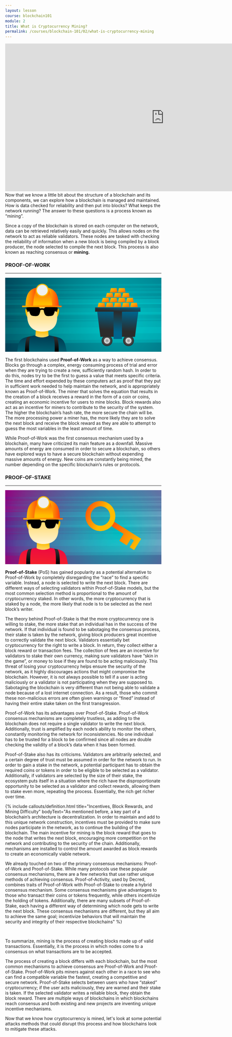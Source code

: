 ```yaml
---
layout: lesson
course: blockchain101
module: 2
title: What is Cryptocurrency Mining?
permalink: /courses/blockchain-101/02/what-is-cryptocurrency-mining
---
```


<span>
<div style="text-align: center;">

<iframe src="https://www.youtube.com/embed/XQZ0FgepHc4?rel=0" width="1024" height="475" frameborder="0" allowfullscreen="allowfullscreen"></iframe>

</div>
<span class="openingParagraph">Now that we know a little bit about the structure of a blockchain and its components, we can explore how a blockchain is managed and maintained. How is data checked for reliability and then put into blocks? What keeps the network running? The answer to these questions is a process known as “mining”.
</span>

<span style="font-weight: 400;">Since a copy of the blockchain is stored on each computer on the network, data can be retrieved relatively easily and quickly. This allows nodes on the network to act as reliable validators. These nodes are tasked with checking the reliability of information when a new block is being compiled by a block producer, the node selected to compile the next block. This process is also known as reaching consensus or </span><b>mining.</b>
&nbsp;

<h3>PROOF-OF-WORK</h3>
<hr />
<img src="/assets/img/courses/blockchain-101/PoW-01.png" />

<span style="font-weight: 400;">The first blockchains used <strong>Proof-of-Work</strong> as a way to achieve consensus. Blocks go through a complex, energy consuming process of trial and error when they are trying to create a new, sufficiently random hash. In order to do this, nodes try to be the first to guess a value that meets specific criteria. The time and effort expended by these computers act as proof that they put in sufficient work needed to help maintain the network, and is appropriately known as Proof-of-Work. The miner that solves the equation that results in the creation of a block receives a reward in the form of a coin or coins, creating an economic incentive for users to mine blocks. Block rewards also act as an incentive for miners to contribute to the security of the system. The higher the blockchain’s hash rate, the more secure the chain will be. The more processing power a miner has, the more likely they are to solve the next block and receive the block reward as they are able to attempt to guess the most variables in the least amount of time.</span>

<span style="font-weight: 400;">While Proof-of-Work was the first consensus mechanism used by a blockchain, many have criticized its main feature as a downfall. Massive amounts of energy are consumed in order to secure a blockchain, so others have explored ways to have a secure blockchain without expending massive amounts of energy. New coins are constantly being mined, the number depending on the specific blockchain’s rules or protocols. </span>
&nbsp;

<h3>PROOF-OF-STAKE</h3>
<hr />
<img src="/assets/img/courses/blockchain-101/PoS-01.png" />

<span style="font-weight: 400;"><strong>Proof-of-Stake</strong> (PoS) has gained popularity as a potential alternative to Proof-of-Work by completely disregarding the “race” to find a specific variable. Instead, a node is selected to write the next block. There are different ways of selecting validators within Proof-of-Stake models, but the most common selection method is proportional to the amount of cryptocurrency staked. In other words, the more cryptocurrency that is staked by a node, the more likely that </span><span style="font-weight: 400;">node is to be selected as the next block’s writer. </span>

<span style="font-weight: 400;">The theory behind Proof-of-Stake is that the more cryptocurrency one is willing to stake, the more stake that an individual has in the success of the network. If that individual is found to be sabotaging the consensus process, their stake is taken by the network, giving block producers great incentive to correctly validate the next block. Validators essentially </span><span style="font-weight: 400;">bet</span><span style="font-weight: 400;"> cryptocurrency for the right to write a block. In return, they collect either a block reward or transaction fees. The collection of fees are an incentive for validators to stake their own currency, making sure validators have “skin in the game”, or money to lose if they are found to be acting maliciously. This threat of losing your cryptocurrency helps ensure the security of the network, as it highly discourages actions that might compromise the blockchain. However, it is not always possible to tell if a user is acting maliciously or a validator is not participating when they are supposed to. Sabotaging the blockchain is very different than not being able to validate a node because of a lost internet connection. As a result, those who commit these non-malicious errors are often given warnings or “fined” instead of having their entire stake taken on the first transgression.</span>

<span style="font-weight: 400;">Proof-of-Work has its advantages over Proof-of-Stake. Proof-of-Work consensus mechanisms are completely trustless, as adding to the blockchain does not require a single validator to write the next block. Additionally, trust is amplified by each node’s ability to monitor the others, constantly monitoring the network for inconsistencies. No one individual has to be trusted for a block to be confirmed since all nodes are double checking the validity of a block’s data when it has been formed.</span>

<span style="font-weight: 400;">Proof-of-Stake also has its criticisms. Validators are arbitrarily selected, and a certain degree of trust must be assumed in order for the network to run. In order to gain a stake in the network, a potential participant has to obtain the required coins or tokens in order to be eligible to be selected as a validator. Additionally, if validators are selected by the size of their stake, the ecosystem puts itself in a situation where the rich have the disproportionate opportunity to be selected as a validator and collect rewards, allowing them to stake even more, repeating the process. Essentially, the rich get richer over time.</span>

{% include callouts/definition.html title="Incentives, Block Rewards, and Mining Difficulty" bodyText="As mentioned before, a key part of a blockchain’s architecture is decentralization. In order to maintain and add to this unique network construction, incentives must be provided to make sure nodes participate in the network, as to continue the building of the blockchain. The main incentive for mining is the block reward that goes to the node that writes the next block, encouraging more competition on the network and contributing to the security of the chain. Additionally, mechanisms are installed to control the amount awarded as block rewards to create an economically viable network.</span>

<span style='font-weight: 400;'>We already touched on two of the primary consensus mechanisms: Proof-of-Work and Proof-of-Stake. While many protocols use these popular consensus mechanisms, there are a few networks that use rather unique methods of achieving consensus. Proof-of-Activity, used by Decred, combines traits of Proof-of-Work with Proof-of-Stake to create a hybrid consensus mechanism. Some consensus mechanisms give advantages to those who transact their coins or tokens frequently, while others incentivize the holding of tokens. Additionally, there are many subsets of Proof-of-Stake, each having a different way of determining which node gets to write the next block. These consensus mechanisms are different, but they all aim to achieve the same goal; incentivize behaviors that will maintain the security and integrity of their respective blockchains" %}

</div>
<br>

<span style="font-weight: 400;">To summarize, mining is the process of creating blocks made up of valid transactions. Essentially, it is the process in which nodes come to a consensus on what transactions are to be accepted. </span>

<span style="font-weight: 400;">The process of creating a block differs with each blockchain, but the most common mechanisms to achieve consensus are Proof-of-Work and Proof-of-Stake. Proof-of-Work pits miners against each other in a race to see who can find a compatible variable the fastest, creating a competitive and secure network. Proof-of-Stake selects between users who have “staked” cryptocurrency; if the user acts maliciously, they are warned and their stake is taken. If the selected validator writes a reliable block, they obtain the block reward. There are multiple ways of blockchains in which blockchains reach consensus and both existing and new projects are inventing unique incentive mechanisms.  </span>

Now that we know how cryptocurrency is mined, let's look at some potential attacks methods that could disrupt this process and how blockchains look to mitigate these attacks.
